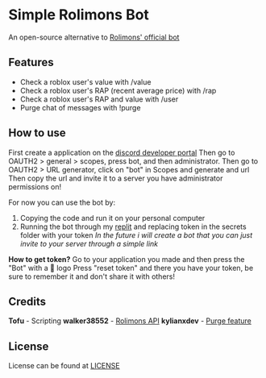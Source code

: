 # Simple Rolimons Bot
An open-source alternative to [Rolimons' official bot](https://www.rolimons.com/discordbots)

## Features
- Check a roblox user's value with /value
- Check a roblox user's RAP (recent average price) with /rap
- Check a roblox user's RAP and value with /user
- Purge chat of messages with !purge

## How to use
First create a application on the [discord developer portal](https://discord.com/developers/applications)
Then go to OAUTH2 > general > scopes, press bot, and then administrator.
Then go to OAUTH2 > URL generator, click on "bot" in Scopes and generate and url
Then copy the url and invite it to a server you have administrator permissions on!

For now you can use the bot by:
1. Copying the code and run it on your personal computer
2. Running the bot through my [replit](https://replit.com/@rasm273z/rolimonsbot) and replacing token in the secrets folder with your token
*In the future i will create a bot that you can just invite to your server through a simple link*

**How to get token?**
Go to your application you made and then press the "Bot" with a 🧩 logo
Press "reset token" and there you have your token, be sure to remember it and don't share it with others!

## Credits
**Tofu** - Scripting
**walker38552** - [Rolimons API](https://pypi.org/project/rolimons/)
**kylianxdev** - [Purge feature](https://github.com/kylianxdev/discord-purgemessages)

## License
License can be found at [LICENSE](main/LICENSE)
